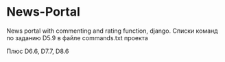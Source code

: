 # News-Portal

News portal with commenting and rating function, django.
Списки команд по заданию D5.9 в файле commands.txt проекта

Плюс D6.6, D7.7, D8.6

